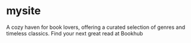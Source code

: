 # mysite
 A cozy haven for book lovers, offering a curated selection of genres and timeless classics. Find your next great read at Bookhub

